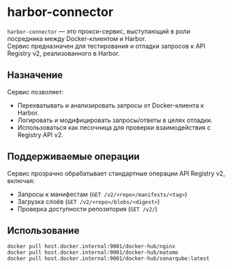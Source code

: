 # harbor-connector

`harbor-connector` — это прокси-сервис, выступающий в роли посредника между Docker-клиентом и Harbor.  
Сервис предназначен для тестирования и отладки запросов к API Registry v2, реализованного в Harbor.

## Назначение

Сервис позволяет:

- Перехватывать и анализировать запросы от Docker-клиента к Harbor.
- Логировать и модифицировать запросы/ответы в целях отладки.
- Использоваться как песочница для проверки взаимодействия с Registry API v2.

## Поддерживаемые операции

Сервис прозрачно обрабатывает стандартные операции API Registry v2, включая:
- Запросы к манифестам (`GET /v2/<repo>/manifests/<tag>`)
- Загрузка слоёв (`GET /v2/<repo>/blobs/<digest>`)
- Проверка доступности репозитория (`GET /v2/`)

## Использование

```
docker pull host.docker.internal:9001/docker-hub/nginx
docker pull host.docker.internal:9001/docker-hub/matomo
docker pull host.docker.internal:9001/docker-hub/sonarqube:latest
```

